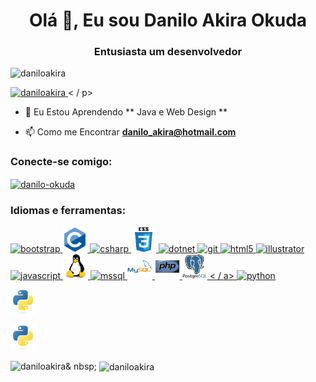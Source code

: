 <h1 align = "center"> Olá 👋, Eu sou Danilo Akira Okuda </h1>
<h3 align = "center"> Entusiasta um desenvolvedor </h3>

<p align = "left"> <img src = "https: //komarev.com/ghpvc/?username=daniloakira&label=Profile%20views&color=0e75b6&style=flat "alt =" daniloakira "/> </p>

<p align =" left "> <a href =" https: // github .com / ryo-ma / github-profile-trophy "> <img src =" https://github-profile-trophy.vercel.app/?username=daniloakira "alt =" daniloakira "/> </a> < / p>

- 🌱 Eu Estou Aprendendo ** Java e Web Design **

- 📫 Como me Encontrar **danilo_akira@hotmail.com**

<h3 align = "left"> Conecte-se comigo: </h3>
<p align = "left">
<a href="https://linkedin.com/in/danilo-okuda" target="blank"> <img align = "center" src = "https://raw.githubusercontent.com/rahuldkjain/github-profile -readme-generator / neutral-icons / src / images / icons / Social / linked-in-alt.svg "alt =" danilo-okuda "height =" 30 "width =" 40 "/> </a>
</ p>

<h3 align = "left"> Idiomas e ferramentas: </h3>
<p align = "left"> <a href="https://getbootstrap.com" target="_blank"> <img src = "https://raw.githubusercontent.com/devicons/devicon/master/icons/ bootstrap / bootstrap-plain-wordmark.svg "alt =" bootstrap "width =" 40 "height =" 40 "/> </a> <a href =" https://www.cprogramming.com/ "target =" _blank "> <img src =" https://raw.githubusercontent.com/devicons/devicon/master/icons/c/c-original.svg "alt =" c "width =" 40 "height =" 40 "/ > </a> <a href="https://www.w3schools.com/cs/" target="_blank"> <img src = "https: //raw.githubusercontent.com / devicons / devicon / master / icons / csharp / csharp-original.svg "alt =" csharp "width =" 40 "height =" 40 "/> </a> <a href =" https: // www. w3schools.com/css/ "target =" _ blank "> <img src =" https://raw.githubusercontent.com/devicons/devicon/master/icons/css3/css3-original-wordmark.svg "alt =" css3 "width =" 40 "height =" 40 "/> </a> <a href="https://dotnet.microsoft.com/" target="_blank"> <img src =" https: // raw. githubusercontent.com/devicons/devicon/master/icons/dot-net/dot-net-original-wordmark.svg "alt =" dotnet "width =" 40 "height =" 40 "/> </a> <a href = "https: // git-scm.com / "target =" _ blank "> <img src =" https://www.vectorlogo.zone/logos/git-scm/git-scm-icon.svg "alt =" git "largura =" 40 "altura = "40" /> </a> <a href="https://www.w3.org/html/" target="_blank"> <img src = "https://raw.githubusercontent.com/devicons/ devicon / master / icons / html5 / html5-original-wordmark.svg "alt =" html5 "width =" 40 "height =" 40 "/> </a> <a href =" https: //www.adobe. com / in / products / illustrator.html "target =" _ blank "> <img src =" https://www.vectorlogo.zone/logos/adobe_illustrator/adobe_illustrator-icon.svg "alt =" illustrator "width =" 40 "altura =" 40 "/></a> <a href="https://developer.mozilla.org/en-US/docs/Web/JavaScript" target="_blank"> <img src = "https://raw.githubusercontent.com/ devicons / devicon / master / icons / javascript / javascript-original.svg "alt =" javascript "width =" 40 "height =" 40 "/> </a> <a href =" https: //www.linux. org / "target =" _ blank "> <img src =" https://raw.githubusercontent.com/devicons/devicon/master/icons/linux/linux-original.svg "alt =" linux "width =" 40 " height = "40" /> </a> <a href="https://www.microsoft.com/en-us/sql-server" target="_blank"> <img src = "https: // cdn .worldvectorlogo.com / logos / microsoft-sql-server.svg "alt =" mssql "width =" 40 "height =" 40 "/> </a> <a href =" https://www.mysql.com/ "target = "_ blank"> <img src = "https://raw.githubusercontent.com/devicons/devicon/master/icons/mysql/mysql-original-wordmark.svg" alt = "mysql" width = "40" height = "40" /> </a> <a href="https://www.php.net" target="_blank"> <img src = "https://raw.githubusercontent.com/devicons/devicon/master /icons/php/php-original.svg "alt =" php "width =" 40 "height =" 40 "/> </a> <a href =" https://www.postgresql.org "target =" _blank "> <img src = "https://raw.githubusercontent.com/devicons/devicon/master/icons/postgresql/postgresql-original-wordmark.svg" alt = "postgresql" width = "40" height = "40" /> < / a> <a href="https://www.python.org" target="_blank"> <img src = "https://raw.githubusercontent.com/devicons/devicon/master/icons/python/python -original.svg "alt =" python "largura =" 40 "altura =" 40 "/> </a> </p><img src = "https://raw.githubusercontent.com/devicons/devicon/master/icons/python/python-original.svg" alt = "python" width = "40" height = "40" /> </ a> </p><img src = "https://raw.githubusercontent.com/devicons/devicon/master/icons/python/python-original.svg" alt = "python" width = "40" height = "40" /> </ a> </p>

<p> <img align = "left" src = "https://github-readme-stats.vercel.app/api/top-langs?username=daniloakira&show_icons=true&locale=en&layout=compact" alt = "daniloakira" /> </p>

<p> & nbsp; <img align = "center" src = "https://github-readme-stats.vercel.app/api?username=daniloakira&show_icons=true&locale=en" alt = "daniloakira" /> </p>

